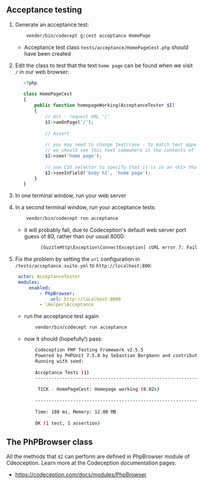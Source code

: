 ## Acceptance testing

1. Generate an acceptance test:

	```bash
		vendor/bin/codecept g:cest acceptance HomePage
	```
	
	- Acceptance test class `tests/acceptance/HomePageCest.php` should have been created
	
1. Edit the class to test that the text `home page` can be found when we visit `/` in our web browser:

    ```php
       <?php 
       
       class HomePageCest
       {
           public function homepageWorking(AcceptanceTester $I)
           {
               // Act - request URL '/'
               $I->amOnPage('/');
            
               // Assert
       
               // you may need to change text/case - to match text appearing on _your_ home page :-)
               // we should see this text somewhere in the contents of the Request
               $I->see('home page');
            
               // use CSS selector to specify that it is in an <h1> that we expected to see this text
               $I->seeInField('body h1', 'home page');
           }
       }
    ```
	
1. In one terminal window, run your web server

1. In a second terminal window, run your acceptance tests:

    ```bash
        vendor/bin/codecept run acceptance
    ```
    
    - it will probably fail, due to Codeception's default web server port guess of 80, rather than our usual 8000:
    
        ```bash
              [GuzzleHttp\Exception\ConnectException] cURL error 7: Failed to connect to localhost port 80: Connection refused (see http://curl.haxx.se/libcurl/c/libcurl-errors.html)  
        ```
        
1. Fix the problem by setting the `url` configuration in `/tests/acceptance.suite.yml` to `http://localhost:800`:

    ```yaml
     actor: AcceptanceTester
     modules:
         enabled:
             - PhpBrowser:
                 url: http://localhost:8000
             - \Helper\Acceptance
    ```
    
    - run the acceptance test again
    
        ```bash
            vendor/bin/codecept run acceptance
        ```
        
    - now it should (hopefully!) pass:
    
        ```bash
            Codeception PHP Testing Framework v2.5.5
            Powered by PHPUnit 7.5.8 by Sebastian Bergmann and contributors.
            Running with seed: 
            
            Acceptance Tests (1) 
            -----------------------------------------------------------------------
            
             TICK - HomePageCest: Homepage working (0.02s)
            
            -----------------------------------------------------------------------
             
            Time: 108 ms, Memory: 12.00 MB
            
            OK (1 test, 1 assertion)

        ```
        
        


## The PhPBrowser class

All the methods that `$I` can perform are defined in PhpBrowser module of Cdeoception. Learn more at the Codeception documentation pages:

- https://codeception.com/docs/modules/PhpBrowser


